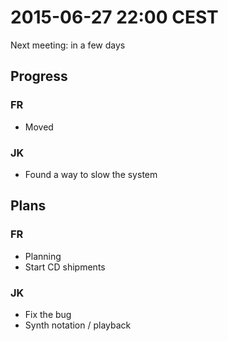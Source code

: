 # 2015-06-27 22:00 CEST

Next meeting: in a few days


## Progress

### FR

- Moved

### JK

- Found a way to slow the system


## Plans

### FR

- Planning
- Start CD shipments

### JK

- Fix the bug
- Synth notation / playback
